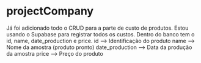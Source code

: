 # projectCompany

Já foi adicionado todo o CRUD para a parte de custo de produtos.
Estou usando o Supabase para registrar todos os custos.
Dentro do banco tem o id, name, date_production e price.
id --> Identificação do produto
name --> Nome da amostra (produto pronto)
date_production --> Data da produção da amostra
price --> Preço do produto